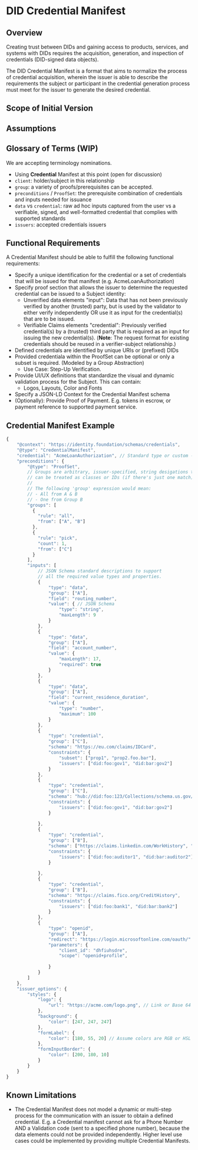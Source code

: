 # DID Credential Manifest

## Overview

Creating trust between DIDs and gaining access to products, services, and systems with DIDs requires the acquisition, generation, and inspection of credentials (DID-signed data objects).

The DID Credential Manifest is a format that aims to normalize the process of credential acquisition, wherein the issuer is able to describe the requirements the subject or participant in the credential generation process must meet for the issuer to generate the desired credential.

## Scope of Initial Version

## Assumptions


## Glossary of Terms (WIP)

We are accepting terminology nominations. 

- Using **Credential** Manifest at this point (open for discussion)
- `client`: holder/subject in this relationship
- `group`: a variety of proofs/prerequisites can be accepted.
- `preconditions` / `ProofSet`: the prerequisite combination of credentials and inputs needed for issuance 
- `data` vs `credential`: raw ad hoc inputs captured from the user vs a verifiable, signed, and well-formatted credential that complies with supported standards
- `issuers`: accepted credentials issuers

## Functional Requirements

A Credential Manifest should be able to fulfill the following functional requirements: 

- Specify a unique identification for the credential or a set of credentials that will be issued for that manifest (e.g. AcmeLoanAuthorization)
- Specify proof section that allows the issuer to determine the requested credential can be issued to a Subject identity:
    - Unverified data elements "input": Data that has not been previously verified by another (trusted) party, but is used by the validator to either verify independently OR use it as input for the credential(s) that are to be issued.
    - Verifiable Claims elements "credential": Previously verified credential(s) by a (trusted) third party that is required as an input for issuing the new credential(s). (**Note**: The request format for existing credentials should be reused in a verifier-subject relationship.)
- Defined credentials are identified by unique URIs or (prefixed) DIDs
- Provided credentiala within the ProofSet can be optional or only a subset is required. (Modeled by a Group Abstraction)
    - Use Case: Step-Up Verification. 
- Provide UI/UX definitions that standardize the visual and dynamic validation process for the Subject. This can contain:
    - Logos, Layouts, Color and Fonts
- Specify a JSON-LD Context for the Credential Manifest schema
- (Optionally): Provide Proof of Payment. E.g. tokens in escrow, or payment reference to supported payment service.

## Credential Manifest Example

```javascript
{
    "@context": "https://identity.foundation/schemas/credentials",
    "@type": "CredentialManifest",
    "credential": "AcmeLoanAuthorization", // Standard type or custom - how should we differentiate?
    "preconditions": {
        "@type": "ProofSet",
        // Groups are arbitrary, issuer-specified, string desigations that
        // can be treated as classes or IDs (if there's just one match).
        // 
        // The following 'group' expression would mean:
        // - All from A & B
        // - One from Group B
        "groups": [
          {
            "rule": "all",
            "from": ["A", "B"]
          },
          {
            "rule": "pick",
            "count": 1,
            "from": ["C"]
          }
        ],
        "inputs": [
            // JSON Schema standard descriptions to support
            // all the required value types and properties.   
            {
                "type": "data",
                "group": ["A"],
                "field": "routing_number",
                "value": { // JSON Schema
                    "type": "string",
                    "maxLength": 9
                }
            },
            {
                "type": "data",
                "group": ["A"],
                "field": "account_number",
                "value": {
                    "maxLength": 17,
                    "required": true
                }
            },
            {
                "type": "data",
                "group": ["A"],
                "field": "current_residence_duration",
                "value": {
                    "type": "number",
                    "maximum": 100
                }
            },
            {
                "type": "credential",
                "group": ["C"],
                "schema": "https://eu.com/claims/IDCard",
                "constraints": {
                    "subset": ["prop1", "prop2.foo.bar"],
                    "issuers": ["did:foo:gov1", "did:bar:gov2"]
                }
            },
            {
                "type": "credential",
                "group": ["C"],
                "schema": "hub://did:foo:123/Collections/schema.us.gov/Passport",
                "constraints": {
                    "issuers": ["did:foo:gov1", "did:bar:gov2"]
                }
                
            },
            {
                "type": "credential",
                "group": ["B"],
                "schema": ["https://claims.linkedin.com/WorkHistory", "https://about.me/WorkHistory"],
                "constraints": {
                    "issuers": ["did:foo:auditor1", "did:bar:auditor2"]
                }
                
            },
            {
                "type": "credential",
                "group": ["B"],
                "schema": "https://claims.fico.org/CreditHistory",
                "constraints": {
                    "issuers": ["did:foo:bank1", "did:bar:bank2"]
                }
            },
            {
                "type": "openid",
                "group": ["A"],
                "redirect": "https://login.microsoftonline.com/oauth/"
                "parameters": {
                    "client_id": "dhfiuhsdre",
                    "scope": "openid+profile",
                    
                }
            }
        ]
    },
    "issuer_options": {
        "styles": {
            "logo": {
                "url": "https://acme.com/logo.png", // Link or Base 64 image. Can be a hashlink if integrity proof is required
            },
            "background": {
                "color": [247, 247, 247]
            },
            "formLabel": {
                "color": [180, 55, 20] // Assume colors are RGB or HSL values?
            },
            "formInputBorder": {
                "color": [200, 180, 10]
            }
        }
    }
}
```

## Known Limitations
- The Credential Manifest does not model a dynamic or multi-step process for the communication with an issuer to obtain a defined credential. E.g. a Credential manifest cannot ask for a Phone Number AND a Validation code (sent to a specified phone number), because the data elements could not be provided independently. Higher level use cases could be implemented by providing multiple Credential Manifests.

